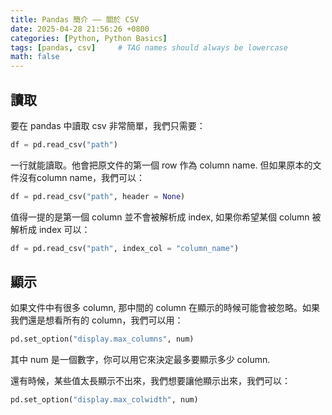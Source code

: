 ```yaml
---
title: Pandas 簡介 —— 關於 CSV
date: 2025-04-28 21:56:26 +0800
categories: [Python, Python Basics]
tags: [pandas, csv]     # TAG names should always be lowercase
math: false
---
```


## 讀取

要在 pandas 中讀取 csv 非常簡單，我們只需要：

```python
df = pd.read_csv("path")
```

一行就能讀取。他會把原文件的第一個 row 作為 column name. 但如果原本的文件沒有column name，我們可以：

```python
df = pd.read_csv("path", header = None)
```

值得一提的是第一個 column 並不會被解析成 index, 如果你希望某個 column 被解析成 index 可以：

```python
df = pd.read_csv("path", index_col = "column_name")
```

## 顯示

如果文件中有很多 column, 那中間的 column 在顯示的時候可能會被忽略。如果我們還是想看所有的 column，我們可以用：

```python
pd.set_option("display.max_columns", num)
```

其中 num 是一個數字，你可以用它來決定最多要顯示多少 column.

還有時候，某些值太長顯示不出來，我們想要讓他顯示出來，我們可以：

```python
pd.set_option("display.max_colwidth", num)
```
